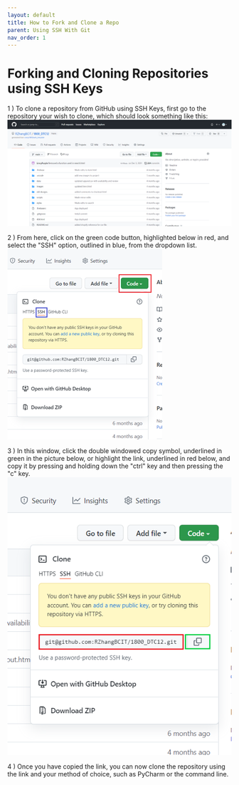 ```yaml
---
layout: default
title: How to Fork and Clone a Repo
parent: Using SSH With Git
nav_order: 1
---
```


# Forking and Cloning Repositories using SSH Keys

1 ) To clone a repository from GitHub using SSH Keys, first go to the repository your wish to clone, which should look something like this: ![](../../assets/images/github%20repo.png)

2 ) From here, click on the green code button, highlighted below in red, and select the "SSH" option, outlined in blue, from the dropdown list. ![](../../assets/images/SSH%20option.png)

3 ) In this window, click the double windowed copy symbol, underlined in green in the picture below, or highlight the link, underlined in red below, and copy it by pressing and holding down the "ctrl" key and then pressing the "c" key. ![](../../assets/images/copy%20github%20link.png)

4 ) Once you have copied the link, you can now clone the repository using the link and your method of choice, such as PyCharm or the command line.
